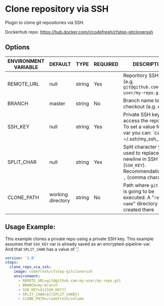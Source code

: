 # Clone repository via SSH
Plugin to clone git repositories via SSH.

Dockerhub repo: https://hub.docker.com/r/codefresh/cfstep-gitclonerssh

## Options
| ENVIRONMENT VARIABLE | DEFAULT | TYPE | REQUIRED | DESCRIPTION |
|--|--|--|--|--|
| REMOTE_URL | null | string | Yes | Reporitory SSH URL (e.g. `git@github.com:my-user/my-repo.git`) |
| BRANCH | master | string | No | Branch name to checkout (e.g. `master`) |
| SSH_KEY | null | string | Yes | Private SSH key to access the repository. To set a value for this var you can: `cat ~/.ssh/my_ssh_key_file | tr '\n' ','`. This assumes that `SPLIT_CHAR` will be set to `,` |
| SPLIT_CHAR | null | string | Yes | Split character you’ve used to replace newline in SSH key (`SSH_KEY`). Recommendation: use `,` (comma character)|
| CLONE_PATH | working directory | string | No | Path where `git clone` is going to be executed. A "`repo-name`" directory will be created there|

## Usage Example:
This  example clones a private repo using a private SSH key.
This example assumes that `SSH_KEY` var is already saved as an encrypted-pipeline-var. And that `SPLIT_CHAR` has a value of ','.

```yaml
version: '1.0'
steps:
  clone_repo_via_ssh:
    image: codefresh/cfstep-gitclonerssh
    environment:
      - REMOTE_URL=git@github.com:my-user/my-repo.git
      - BRANCH=my-branch
      - SSH_KEY=${{SSH_KEY}}
      - SPLIT_CHAR=${{SPLIT_CHAR}}
      - CLONE_PATH=/codefresh/volume 
```